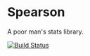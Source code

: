 Spearson
========

A poor man's stats library.

[![Build Status](https://secure.travis-ci.org/agrueneberg/Spearson.png)](http://travis-ci.org/agrueneberg/Spearson)

